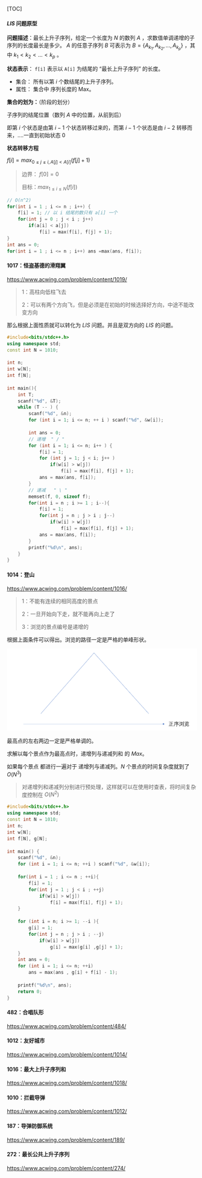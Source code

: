 [TOC]

#### $LIS$ 问题原型

**问题描述**：最长上升子序列，给定一个长度为 $N$ 的数列 $A$ ，求数值单调递增的子序列的长度最长是多少。 $A$ 的任意子序列 $B$ 可表示为 $B= \{A_{k_1}, A_{k_2},...,A_{k_p} \}$ ，其中 $k_1<k_2<...<k_p$ 。

**状态表示**： `f[i]` 表示以 `A[i]` 为结尾的 “最长上升子序列” 的长度。

- 集合： 所有以第 $i$ 个数结尾的上升子序列。
- 属性： 集合中 序列长度的 Max。

**集合的划为：**（阶段的划分）

子序列的结尾位置（数列 $A$ 中的位置，从前到后）

即第 $i$ 个状态是由第 $i-1$ 个状态转移过来的，而第 $i-1$ 个状态是由 $i-2$ 转移而来，….一直到初始状态 $0$ 

**状态转移方程**

$f[i]=max_{0≤j≤i,A[j]<A[i]}(f[j] + 1)$ 

> 边界： $f[0]=0$ 
>
> 目标：$max_{1≤i≤N}(f[i])$ 

```c++
// O(n^2)
for(int i = 1 ; i <= n ; i++) {
    f[i] = 1; // 以 i 结尾的数只有 a[i] 一个
    for(int j = 0 ; j < i ; j++)
        if(a[i] < a[j])
            f[i] = max(f[i], f[j] + 1);
}
int ans = 0;
for(int i = 1 ; i <= n ; i++) ans =max(ans, f[i]);
```



#### 1017：怪盗基德的滑翔翼

https://www.acwing.com/problem/content/1019/

> 1：高柱向低柱飞去
>
> 2：可以有两个方向飞，但是必须是在初始的时候选择好方向，中途不能改变方向

那么根据上面性质就可以转化为 $LIS$ 问题。并且是双方向的 $LIS$ 的问题。

```c++
#include<bits/stdc++.h>
using namespace std;
const int N = 1010;

int n;
int w[N];
int f[N];

int main(){
    int T;
    scanf("%d", &T);
    while (T -- ) {
        scanf("%d", &n);
        for (int i = 1; i <= n; ++ i ) scanf("%d", &w[i]);

        int ans = 0;
        // 递增  " / "
        for (int i = 1; i <= n; i++ ) {
            f[i] = 1;
            for (int j = 1; j < i; j++ )
                if(w[i] > w[j]) 
                    f[i] = max(f[i], f[j] + 1);
            ans = max(ans, f[i]);
        }
        // 递减   " \ "
        memset(f, 0, sizeof f);
        for(int i = n ; i >= 1 ; i--){
            f[i] = 1;
            for(int j = n ; j > i ; j--)
                if(w[i] > w[j])
                    f[i] = max(f[i], f[j] + 1);
            ans = max(ans, f[i]);
        }
        printf("%d\n", ans);
    }
}
```

#### 1014：登山

https://www.acwing.com/problem/content/1016/

> 1：不能有连续的相同高度的景点
>
> 2：一旦开始向下走，就不能再向上走了
>
> 3：浏览的景点编号是递增的

根据上面条件可以得出。浏览的路径一定是严格的单峰形状。

![](image/acw_1014.png)

最高点的左右两边一定是严格单调的。

求解以每个景点作为最高点时，递增列与递减列和 的 $Max$。

如果每个景点 都进行一遍对于 递增列与递减列。$N$ 个景点的时间复杂度就到了 $O(N^3)$ 

> 对递增列和递减列分别进行预处理，这样就可以在使用时查表，将时间复杂度控制在 $O(N^2)$

```c++
#include<bits/stdc++.h>
using namespace std;
const int N = 1010;
int n;
int w[N];
int f[N], g[N];

int main() {
    scanf("%d", &n);
    for (int i = 1; i <= n; ++i ) scanf("%d", &w[i]);
    
    for(int i = 1 ; i <= n ; ++i){
        f[i] = 1;
        for(int j = 1 ; j < i ; ++j)
            if(w[i] > w[j])
                f[i] = max(f[i], f[j] + 1);
    }
    
    for (int i = n; i >= 1; --i ){
        g[i] = 1;
        for(int j = n ; j > i ; --j)
            if(w[i] > w[j])
                g[i] = max(g[i] ,g[j] + 1);
    }
    int ans = 0;
    for (int i = 1; i <= n; ++i) 
        ans = max(ans , g[i] + f[i] - 1);
    
    printf("%d\n", ans);
    return 0;
}
```

#### 482：合唱队形

https://www.acwing.com/problem/content/484/ 





#### 1012：友好城市

https://www.acwing.com/problem/content/1014/







#### 1016：最大上升子序列和

https://www.acwing.com/problem/content/1018/









#### 1010：拦截导弹

https://www.acwing.com/problem/content/1012/





#### 187：导弹防御系统

https://www.acwing.com/problem/content/189/





#### 272：最长公共上升子序列

https://www.acwing.com/problem/content/274/



